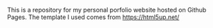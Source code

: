 This is a repository for my personal porfolio website hosted on Github Pages. The template I used comes from <link>https://html5up.net/</link>
